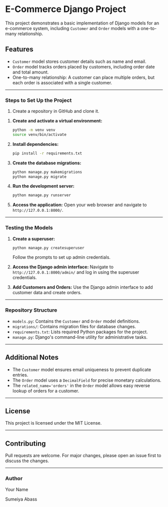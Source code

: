 # E-Commerce Django Project

This project demonstrates a basic implementation of Django models for an e-commerce system, including `Customer` and `Order` models with a one-to-many relationship.

## Features

- `Customer` model stores customer details such as name and email.
- `Order` model tracks orders placed by customers, including order date and total amount.
- One-to-many relationship: A customer can place multiple orders, but each order is associated with a single customer.

---

### Steps to Set Up the Project

1. Create a repository in GitHub and clone it.&#x20;

1) **Create and activate a virtual environment:**

   ```bash
   python -m venv venv
   source venv/bin/activate  
   ```

2) **Install dependencies:**

   ```bash
   pip install -r requirements.txt
   ```

3) **Create the database migrations:**

   ```bash
   python manage.py makemigrations
   python manage.py migrate
   ```

4) **Run the development server:**

   ```bash
   python manage.py runserver
   ```

5) **Access the application:**
   Open your web browser and navigate to `http://127.0.0.1:8000/`.

---

### Testing the Models

1. **Create a superuser:**

   ```bash
   python manage.py createsuperuser
   ```

   Follow the prompts to set up admin credentials.

2. **Access the Django admin interface:**
   Navigate to `http://127.0.0.1:8000/admin/` and log in using the superuser credentials.

3. **Add Customers and Orders:**
   Use the Django admin interface to add customer data and create orders.

---

### Repository Structure

- `models.py`: Contains the `Customer` and `Order` model definitions.
- `migrations/`: Contains migration files for database changes.
- `requirements.txt`: Lists required Python packages for the project.
- `manage.py`: Django's command-line utility for administrative tasks.

---

## Additional Notes

- The `Customer` model ensures email uniqueness to prevent duplicate entries.
- The `Order` model uses a `DecimalField` for precise monetary calculations.
- The `related_name='orders'` in the `Order` model allows easy reverse lookup of orders for a customer.

---

## License

This project is licensed under the MIT License.

---

## Contributing

Pull requests are welcome. For major changes, please open an issue first to discuss the changes.

---

### Author

Your Name

Sumeiya Abass
